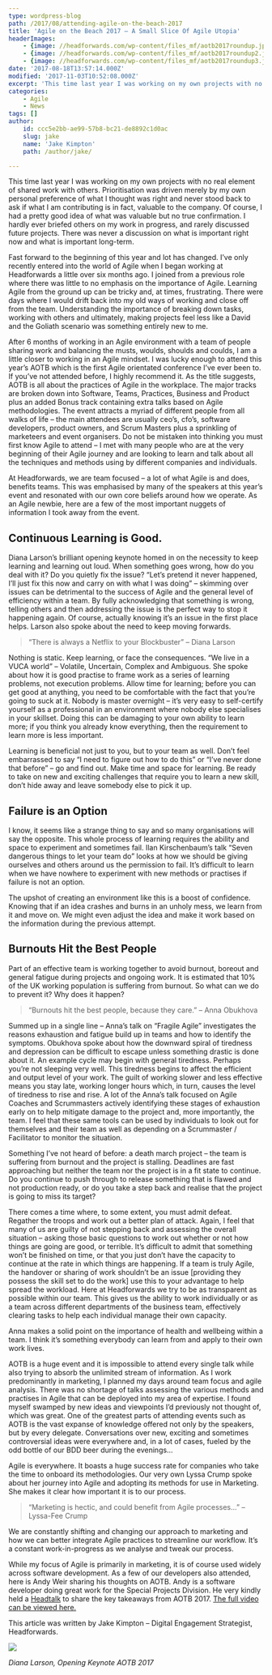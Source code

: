 ```yaml
---
type: wordpress-blog
path: /2017/08/attending-agile-on-the-beach-2017
title: 'Agile on the Beach 2017 – A Small Slice Of Agile Utopia'
headerImages:
    - {image: //headforwards.com/wp-content/files_mf/aotb2017roundup.jpg, text: 'AOTB – A Small Slice Of Agile Utopia'}
    - {image: //headforwards.com/wp-content/files_mf/aotb2017roundup2.jpg, text: ""}
    - {image: //headforwards.com/wp-content/files_mf/aotb2017roundup3.jpg, text: ""}
date: '2017-08-18T13:57:14.000Z'
modified: '2017-11-03T10:52:08.000Z'
excerpt: 'This time last year I was working on my own projects with no real element of shared work with others. Prioritisation was driven merely by my own personal preference of what I thought was right and never stood back to ask if what I am contributing is in fact, valuable to the company. Of course, …'
categories:
    - Agile
    - News
tags: []
author:
    id: ccc5e2bb-ae99-57b8-bc21-de8892c1d0ac
    slug: jake
    name: 'Jake Kimpton'
    path: /author/jake/

---
```

This time last year I was working on my own projects with no real element of shared work with others. Prioritisation was driven merely by my own personal preference of what I thought was right and never stood back to ask if what I am contributing is in fact, valuable to the company. Of course, I had a pretty good idea of what was valuable but no true confirmation. I hardly ever briefed others on my work in progress, and rarely discussed future projects. There was never a discussion on what is important right now and what is important long-term.

Fast forward to the beginning of this year and lot has changed. I’ve only recently entered into the world of Agile when I began working at Headforwards a little over six months ago. I joined from a previous role where there was little to no emphasis on the importance of Agile. Learning Agile from the ground up can be tricky and, at times, frustrating. There were days where I would drift back into my old ways of working and close off from the team. Understanding the importance of breaking down tasks, working with others and ultimately, making projects feel less like a David and the Goliath scenario was something entirely new to me.

After 6 months of working in an Agile environment with a team of people sharing work and balancing the musts, woulds, shoulds and coulds, I am a little closer to working in an Agile mindset. I was lucky enough to attend this year’s AOTB which is the first Agile orientated conference I’ve ever been to. If you’ve not attended before, I highly recommend it. As the title suggests, AOTB is all about the practices of Agile in the workplace. The major tracks are broken down into Software, Teams, Practices, Business and Product plus an added Bonus track containing extra talks based on Agile methodologies. The event attracts a myriad of different people from all walks of life – the main attendees are usually ceo’s, cfo’s, software developers, product owners, and Scrum Masters plus a sprinkling of marketeers and event organisers. Do not be mistaken into thinking you must first know Agile to attend – I met with many people who are at the very beginning of their Agile journey and are looking to learn and talk about all the techniques and methods using by different companies and individuals.

At Headforwards, we are team focused – a lot of what Agile is and does, benefits teams. This was emphasised by many of the speakers at this year’s event and resonated with our own core beliefs around how we operate. As an Agile newbie, here are a few of the most important nuggets of information I took away from the event.

Continuous Learning is Good.
----------------------------

Diana Larson’s brilliant opening keynote homed in on the necessity to keep learning and learning out loud. When something goes wrong, how do you deal with it? Do you quietly fix the issue? “Let’s pretend it never happened, I’ll just fix this now and carry on with what I was doing” – skimming over issues can be detrimental to the success of Agile and the general level of efficiency within a team. By fully acknowledging that something is wrong, telling others and then addressing the issue is the perfect way to stop it happening again. Of course, actually knowing it’s an issue in the first place helps. Larson also spoke about the need to keep moving forwards.

> “There is always a Netflix to your Blockbuster” – Diana Larson

Nothing is static. Keep learning, or face the consequences. “We live in a VUCA world” – Volatile, Uncertain, Complex and Ambiguous. She spoke about how it is good practise to frame work as a series of learning problems, not execution problems. Allow time for learning; before you can get good at anything, you need to be comfortable with the fact that you’re going to suck at it. Nobody is master overnight – it’s very easy to self-certify yourself as a professional in an environment where nobody else specialises in your skillset. Doing this can be damaging to your own ability to learn more; if you think you already know everything, then the requirement to learn more is less important.

Learning is beneficial not just to you, but to your team as well. Don’t feel embarrassed to say “I need to figure out how to do this” or “I’ve never done that before” – go and find out. Make time and space for learning. Be ready to take on new and exciting challenges that require you to learn a new skill, don’t hide away and leave somebody else to pick it up.

Failure is an Option
--------------------

I know, it seems like a strange thing to say and so many organisations will say the opposite. This whole process of learning requires the ability and space to experiment and sometimes fail. Ilan Kirschenbaum’s talk “Seven dangerous things to let your team do” looks at how we should be giving ourselves and others around us the permission to fail. It’s difficult to learn when we have nowhere to experiment with new methods or practises if failure is not an option.

The upshot of creating an environment like this is a boost of confidence. Knowing that if an idea crashes and burns in an unholy mess, we learn from it and move on. We might even adjust the idea and make it work based on the information during the previous attempt.

Burnouts Hit the Best People
----------------------------

Part of an effective team is working together to avoid burnout, boreout and general fatigue during projects and ongoing work. It is estimated that 10% of the UK working population is suffering from burnout. So what can we do to prevent it? Why does it happen?

> “Burnouts hit the best people, because they care.” – Anna Obukhova

Summed up in a single line – Anna’s talk on “Fragile Agile” investigates the reasons exhaustion and fatigue build up in teams and how to identify the symptoms. Obukhova spoke about how the downward spiral of tiredness and depression can be difficult to escape unless something drastic is done about it. An example cycle may begin with general tiredness. Perhaps you’re not sleeping very well. This tiredness begins to affect the efficient and output level of your work. The guilt of working slower and less effective means you stay late, working longer hours which, in turn, causes the level of tiredness to rise and rise. A lot of the Anna’s talk focused on Agile Coaches and Scrummasters actively identifying these stages of exhaustion early on to help mitigate damage to the project and, more importantly, the team. I feel that these same tools can be used by individuals to look out for themselves and their team as well as depending on a Scrummaster / Facilitator to monitor the situation.

Something I’ve not heard of before: a death march project – the team is suffering from burnout and the project is stalling. Deadlines are fast approaching but neither the team nor the project is in a fit state to continue. Do you continue to push through to release something that is flawed and not production ready, or do you take a step back and realise that the project is going to miss its target?

There comes a time where, to some extent, you must admit defeat. Regather the troops and work out a better plan of attack. Again, I feel that many of us are guilty of not stepping back and assessing the overall situation – asking those basic questions to work out whether or not how things are going are good, or terrible. It’s difficult to admit that something won’t be finished on time, or that you just don’t have the capacity to continue at the rate in which things are happening. If a team is truly Agile, the handover or sharing of work shouldn’t be an issue \[providing they possess the skill set to do the work\] use this to your advantage to help spread the workload. Here at Headforwards we try to be as transparent as possible within our team. This gives us the ability to work individually or as a team across different departments of the business team, effectively clearing tasks to help each individual manage their own capacity.

Anna makes a solid point on the importance of health and wellbeing within a team. I think it’s something everybody can learn from and apply to their own work lives.

AOTB is a huge event and it is impossible to attend every single talk while also trying to absorb the unlimited stream of information. As I work predominantly in marketing, I planned my days around team focus and agile analysis. There was no shortage of talks assessing the various methods and practises in Agile that can be deployed into my area of expertise. I found myself swamped by new ideas and viewpoints I’d previously not thought of, which was great. One of the greatest parts of attending events such as AOTB is the vast expanse of knowledge offered not only by the speakers, but by every delegate. Conversations over new, exciting and sometimes controversial ideas were everywhere and, in a lot of cases, fueled by the odd bottle of our BDD beer during the evenings…

Agile is everywhere. It boasts a huge success rate for companies who take the time to onboard its methodologies. Our very own Lyssa Crump spoke about her journey into Agile and adopting its methods for use in Marketing. She makes it clear how important it is to our process.

> “Marketing is hectic, and could benefit from Agile processes…” – Lyssa-Fee Crump

We are constantly shifting and changing our approach to marketing and how we can better integrate Agile practices to streamline our workflow. It’s a constant work-in-progress as we analyse and tweak our process.

While my focus of Agile is primarily in marketing, it is of course used widely across software development. As a few of our developers also attended, here is Andy Weir sharing his thoughts on AOTB. Andy is a software developer doing great work for the Special Projects Division. He very kindly held a [Headtalk](https://www.youtube.com/watch?v=MrdsWOBh4P8) to share the key takeaways from AOTB 2017. [The full video can be viewed here.](https://www.youtube.com/watch?v=MrdsWOBh4P8)

This article was written by Jake Kimpton – Digital Engagement Strategist, Headforwards.

![](//headforwards.com/wp-content/uploads/2017/08/aotb-2017.jpg)

_Diana Larson, Opening Keynote AOTB 2017_
